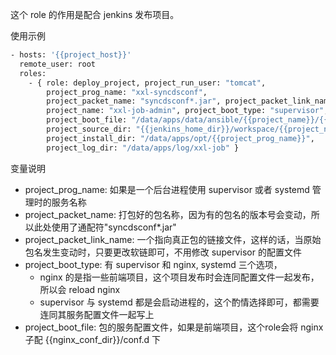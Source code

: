 
这个 role 的作用是配合 jenkins 发布项目。

使用示例
```bash
- hosts: '{{project_host}}'
  remote_user: root
  roles:
    - { role: deploy_project, project_run_user: "tomcat",
        project_prog_name: "xxl-syncdsconf",
        project_packet_name: "syncdsconf*.jar", project_packet_link_name: "fk-syncdsconf.jar",
        project_name: "xxl-job-admin", project_boot_type: "supervisor",
        project_boot_file: "/data/apps/data/ansible/{{project_name}}/{{project_prog_name}}.ini",
        project_source_dir: "{{jenkins_home_dir}}/workspace/{{project_name}}/xxl-job-executor-samples/syncdsconf/target",
        project_install_dir: "/data/apps/opt/{{project_prog_name}}",
        project_log_dir: "/data/apps/log/xxl-job" }
```

变量说明
* project_prog_name: 如果是一个后台进程使用 supervisor 或者 systemd 管理时的服务名称
* project_packet_name: 打包好的包名称，因为有的包名的版本号会变动，所以此处使用了通配符"syncdsconf*.jar"
* project_packet_link_name: 一个指向真正包的链接文件，这样的话，当原始包名发生变动时，只要更改软链即可，不用修改 supervisor 的配置文件
* project_boot_type: 有 supervisor 和 nginx, systemd 三个选项，
    * nginx 的是指一些前端项目，这个项目发布时会连同配置文件一起发布，所以会 reload nginx
    * supervisor 与 systemd 都是会启动进程的，这个酌情选择即可，都需要连同其服务配置文件一起写上
* project_boot_file: 包的服务配置文件，如果是前端项目，这个role会将 nginx 子配 {{nginx_conf_dir}}/conf.d 下
